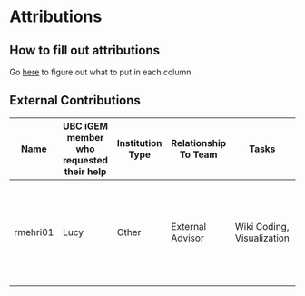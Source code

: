 # Attributions

## How to fill out attributions

Go [here](https://competition.igem.org/deliverables/project-attribution) to figure out what to put in each column.

## External Contributions

| Name     | UBC iGEM member who requested their help | Institution Type | Relationship To Team | Tasks                      | Specific Tasks                                                                          |
| -------- | ---------------------------------------- | ---------------- | -------------------- | -------------------------- | --------------------------------------------------------------------------------------- |
| rmehri01 | Lucy                                     | Other            | External Advisor     | Wiki Coding, Visualization | Setting up Codespaces for team to develop without needing to set up a local environment |
